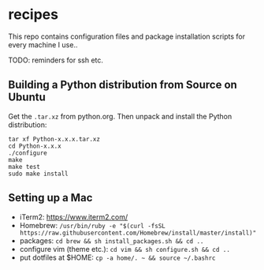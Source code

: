 recipes
=======

This repo contains configuration files and package installation scripts 
for every machine I use..

TODO: reminders for ssh etc.


Building a Python distribution from Source on Ubuntu
----------------------------------------------------

Get the `.tar.xz` from python.org.
Then unpack and install the Python distribution:

```
tar xf Python-x.x.x.tar.xz
cd Python-x.x.x
./configure
make
make test
sudo make install
```


Setting up a Mac
----------------

- iTerm2: https://www.iterm2.com/
- Homebrew: `/usr/bin/ruby -e "$(curl -fsSL https://raw.githubusercontent.com/Homebrew/install/master/install)"`
- packages: `cd brew && sh install_packages.sh && cd ..`
- configure vim (theme etc.): `cd vim && sh configure.sh && cd ..`
- put dotfiles at $HOME: `cp -a home/. ~ && source ~/.bashrc`

